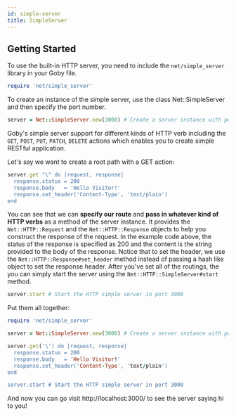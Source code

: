 ```yaml
---
id: simple-server
title: SimpleServer
---
```


## Getting Started

To use the built-in HTTP server, you need to include the `net/simple_server` library in your Goby file.

```ruby
require 'net/simple_server'
```

To create an instance of the simple server, use the class Net::SimpleServer and then specify the port number.

```ruby
server = Net::SimpleServer.new(3000) # Create a server instance with port 3000
```

Goby's simple server support for different kinds of HTTP verb including the `GET`, `POST`, `PUT`, `PATCH`, `DELETE` actions which enables you to create simple RESTful application.

Let's say we want to create a root path with a GET action:

```ruby
server.get "\" do |request, response|
  response.status = 200
  response.body   = 'Hello Visitor!'
  response.set_header('Content-Type', 'text/plain')
end
```
You can see that we can **specify our route** and **pass in whatever kind of HTTP verbs** as a method of the server instance. It provides the `Net::HTTP::Request` and the `Net::HTTP::Response` objects to help you construct the response of the request.
In the example code above, the status of the response is specified as 200 and the content is the string provided to the body of the response. Notice that to set the header, we use the `Net::HTTP::Response#set_header` method instead of passing a hash like object to set the response header.
After you've set all of the routings, the you can simply start the server using the `Net::HTTP::SimpleServer#start` method.

```ruby
server.start # Start the HTTP simple server in port 3000
```

Put them all together:

```ruby
require 'net/simple_server'

server = Net::SimpleServer.new(3000) # Create a server instance with port 3000

server.get('\') do |request, response|
  response.status = 200
  response.body   = 'Hello Visitor!'
  response.set_header('Content-Type', 'text/plain')
end

server.start # Start the HTTP simple server in port 3000
```

And now you can go visit http://localhost:3000/ to see the server saying hi to you!

